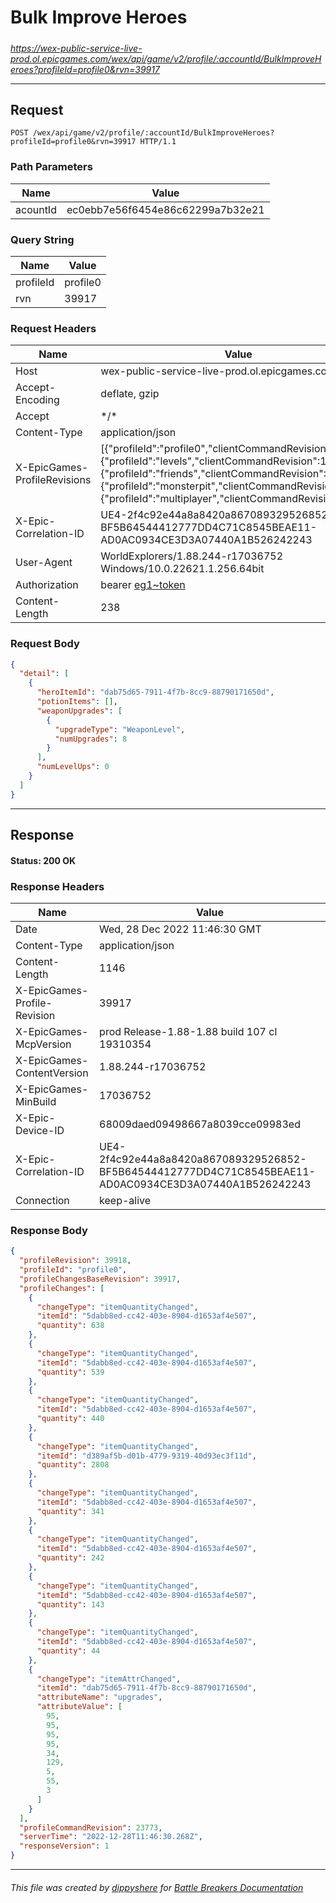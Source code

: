 # Bulk Improve Heroes

#####

*https://wex-public-service-live-prod.ol.epicgames.com/wex/api/game/v2/profile/:accountId/BulkImproveHeroes?profileId=profile0&rvn=39917*

___

## Request

```http
POST /wex/api/game/v2/profile/:accountId/BulkImproveHeroes?profileId=profile0&rvn=39917 HTTP/1.1
```

### Path Parameters

| Name     | Value                             |
|----------|-----------------------------------|
| acountId | ec0ebb7e56f6454e86c62299a7b32e21  |

### Query String

| Name      | Value    |
|-----------|----------|
| profileId | profile0 |
| rvn       | 39917    |

### Request Headers

| Name                         | Value                                                                                                                                                                                                                                                                              |
|------------------------------|------------------------------------------------------------------------------------------------------------------------------------------------------------------------------------------------------------------------------------------------------------------------------------|
| Host                         | wex-public-service-live-prod.ol.epicgames.com                                                                                                                                                                                                                                      |
| Accept-Encoding              | deflate, gzip                                                                                                                                                                                                                                                                      |
| Accept                       | \*/\*                                                                                                                                                                                                                                                                              |
| Content-Type                 | application/json                                                                                                                                                                                                                                                                   |
| X-EpicGames-ProfileRevisions | [{"profileId":"profile0","clientCommandRevision":23772},{"profileId":"levels","clientCommandRevision":14329},{"profileId":"friends","clientCommandRevision":8247},{"profileId":"monsterpit","clientCommandRevision":1074},{"profileId":"multiplayer","clientCommandRevision":847}] |
| X-Epic-Correlation-ID        | UE4-2f4c92e44a8a8420a867089329526852-BF5B64544412777DD4C71C8545BEAE11-AD0AC0934CE3D3A07440A1B526242243                                                                                                                                                                             |
| User-Agent                   | WorldExplorers/1.88.244-r17036752 Windows/10.0.22621.1.256.64bit                                                                                                                                                                                                                   |
| Authorization                | bearer [eg1~token](https://github.com/dippyshere/battle-breakers-documentation/blob/master/docs/common/tokens/eg1.md)                                                                                                                                                              |
| Content-Length               | 238                                                                                                                                                                                                                                                                                |

### Request Body

```json
{
  "detail": [
    {
      "heroItemId": "dab75d65-7911-4f7b-8cc9-88790171650d",
      "potionItems": [],
      "weaponUpgrades": [
        {
          "upgradeType": "WeaponLevel",
          "numUpgrades": 8
        }
      ],
      "numLevelUps": 0
    }
  ]
}
```

___

## Response

#### Status: 200 OK

### Response Headers

| Name                         | Value                                                                                                  |
|------------------------------|--------------------------------------------------------------------------------------------------------|
| Date                         | Wed, 28 Dec 2022 11:46:30 GMT                                                                          |
| Content-Type                 | application/json                                                                                       |
| Content-Length               | 1146                                                                                                   |
| X-EpicGames-Profile-Revision | 39917                                                                                                  |
| X-EpicGames-McpVersion       | prod Release-1.88-1.88 build 107 cl 19310354                                                           |
| X-EpicGames-ContentVersion   | 1.88.244-r17036752                                                                                     |
| X-EpicGames-MinBuild         | 17036752                                                                                               |
| X-Epic-Device-ID             | 68009daed09498667a8039cce09983ed                                                                       |
| X-Epic-Correlation-ID        | UE4-2f4c92e44a8a8420a867089329526852-BF5B64544412777DD4C71C8545BEAE11-AD0AC0934CE3D3A07440A1B526242243 |
| Connection                   | keep-alive                                                                                             |

### Response Body

```json
{
  "profileRevision": 39918,
  "profileId": "profile0",
  "profileChangesBaseRevision": 39917,
  "profileChanges": [
    {
      "changeType": "itemQuantityChanged",
      "itemId": "5dabb8ed-cc42-403e-8904-d1653af4e507",
      "quantity": 638
    },
    {
      "changeType": "itemQuantityChanged",
      "itemId": "5dabb8ed-cc42-403e-8904-d1653af4e507",
      "quantity": 539
    },
    {
      "changeType": "itemQuantityChanged",
      "itemId": "5dabb8ed-cc42-403e-8904-d1653af4e507",
      "quantity": 440
    },
    {
      "changeType": "itemQuantityChanged",
      "itemId": "d389af5b-d01b-4779-9319-40d93ec3f11d",
      "quantity": 2808
    },
    {
      "changeType": "itemQuantityChanged",
      "itemId": "5dabb8ed-cc42-403e-8904-d1653af4e507",
      "quantity": 341
    },
    {
      "changeType": "itemQuantityChanged",
      "itemId": "5dabb8ed-cc42-403e-8904-d1653af4e507",
      "quantity": 242
    },
    {
      "changeType": "itemQuantityChanged",
      "itemId": "5dabb8ed-cc42-403e-8904-d1653af4e507",
      "quantity": 143
    },
    {
      "changeType": "itemQuantityChanged",
      "itemId": "5dabb8ed-cc42-403e-8904-d1653af4e507",
      "quantity": 44
    },
    {
      "changeType": "itemAttrChanged",
      "itemId": "dab75d65-7911-4f7b-8cc9-88790171650d",
      "attributeName": "upgrades",
      "attributeValue": [
        95,
        95,
        95,
        95,
        34,
        129,
        5,
        55,
        3
      ]
    }
  ],
  "profileCommandRevision": 23773,
  "serverTime": "2022-12-28T11:46:30.268Z",
  "responseVersion": 1
}
```

___

###### This file was created by [dippyshere](https://github.com/dippyshere) for [Battle Breakers Documentation](https://github.com/dippyshere/battle-breakers-documentation)
